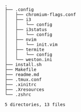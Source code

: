 <pre>.
├── .config
│   ├── chromium-flags.conf
│   ├── i3
│   │   └── config
│   ├── i3status
│   │   └── config
│   ├── nvim
│   │   └── init.vim
│   ├── termite
│   │   └── config
│   └── weston.ini
├── install.sh
├── Makefile
├── readme.md
├── .tmux.conf
├── .xinitrc
├── .Xresources
└── .zshrc

5 directories, 13 files</pre>
